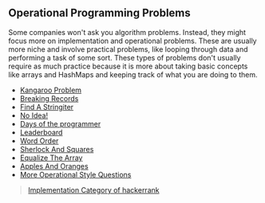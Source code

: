 ## Operational Programming Problems
Some companies won't ask you algorithm problems. Instead, they might focus more on implementation and operational problems. These are usually more niche and involve practical problems, like looping through data and performing a task of some sort. These types of problems don't usually require as much practice because it is more about taking basic concepts like arrays and HashMaps and keeping track of what you are doing to them.

- [Kangaroo Problem](https://www.hackerrank.com/challenges/kangaroo/problem)
- [Breaking Records](https://www.hackerrank.com/challenges/breaking-best-and-worst-records/problem)
- [Find A Stringiter](https://www.hackerrank.com/challenges/find-a-string/problem)
- [No Idea!](https://www.hackerrank.com/challenges/no-idea/problem)
- [Days of the programmer](https://www.hackerrank.com/challenges/day-of-the-programmer/problem)
- [Leaderboard](https://www.hackerrank.com/challenges/climbing-the-leaderboard/problem)
- [Word Order](https://www.hackerrank.com/challenges/word-order/problem)
- [Sherlock And Squares](https://www.hackerrank.com/challenges/sherlock-and-squares/problem)
- [Equalize The Array](https://www.hackerrank.com/challenges/equality-in-a-array/problem)
- [Apples And Oranges](https://www.hackerrank.com/challenges/apple-and-orange/problem)
- [More Operational Style Questions](https://www.hackerrank.com/domains/python)

> [Implementation Category of hackerrank](https://www.hackerrank.com/domains/algorithms?filters%5Bsubdomains%5D%5B%5D=implementation&badge_type=problem-solving)
